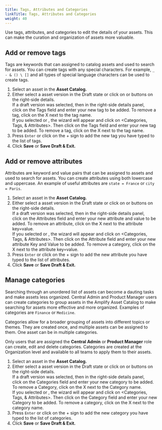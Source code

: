 ```yaml
---
title: Tags, Attributes and Categories
linkTitle: Tags, Attributes and Categories
weight: 40
---
```

Use tags, attributes, and categories to edit the details of your assets. This can make the curation and organization of assets more valuable.

## Add or remove tags

Tags are keywords that can assigned to catalog assets and used to search for assets. You can create tags with any special characters. For example, `_ - & () \ []` and all types of special language characters can be used to create tags.

1. Select an asset in the **Asset Catalog.**
2. Either select a asset version in the Draft state or click on <Create Draft> or <Edit Asset> buttons on the right-side details.  \
   If a draft version was selected, then in the right-side details panel, click on the Tags field and enter your new tag to be added.  To remove a tag, click on the X next to the tag name.\
   If you selected <Create Draft> or <Edit Asset>, the wizard will appear and click on <Categories, Tags, & Attributes>.  Then click on the Tags field and enter your new tag to be added.  To remove a tag, click on the X next to the tag name.
3. Press `Enter` or click on the + sign to add the new tag you have typed to the list of tags.
4. Click **Save** or **Save Draft & Exit.**

## Add or remove attributes

Attributes are keyword and value pairs that can be assigned to assets and used to search for assets. You can create attributes using both lowercase and uppercase.  An example of useful attributes are `state = France` or `city = Paris`.

1. Select an asset in the **Asset Catalog.**
2. Either select a asset version in the Draft state or click on <Create Draft> or <Edit Asset> buttons on the right-side details.  \
   If a draft version was selected, then in the right-side details panel, click on the Attributes field and enter your new attribute and value to be added.  To remove an attribute, click on the X next to the attribute key=value.\
   If you selected <Create Draft> or <Edit Asset>, the wizard will appear and click on <Categories, Tags, & Attributes>.  Then click on the Attribute field and enter your new attribute Key and Value to be added.  To remove a category, click on the X next to the attribute key=value.
3. Press `Enter` or click on the + sign to add the new attribute you have typed to the list of attributes.
4. Click **Save** or **Save Draft & Exit.**

## Manage categories

Searching through an unordered list of assets can become a dauting tasks and make assets less organized. Central Admin and Product Manager users can create categories to group assets in the Amplify Asset Catalog to make searching for assets more effective and more organized. Examples of categories are `Finance` or `Medicine`.

Categories allow for a broader grouping of assets into different topics or themes. They are created once, and multiple assets can be assigned to them. One asset can be in multiple categories.

Only users that are assigned the **Central Admin** or **Product Manager** role can create, edit and delete categories. Categories are created at the Organization level and available to all teams to apply them to their assets.

1. Select an asset in the **Asset Catalog.**
2. Either select a asset version in the Draft state or click on <Create Draft> or <Edit Asset> buttons on the right-side details.  \
   If a draft version was selected, then in the right-side details panel, click on the Categories field and enter your new category to be added.  To remove a Category, click on the X next to the Category name.\
   If you selected <Create Draft> or <Edit Asset>, the wizard will appear and click on <Categories, Tags, & Attributes>.  Then click on the Category field and enter your new Category to be added.  To remove a category, click on the X next to the category name.
3. Press `Enter` or click on the + sign to add the new category you have typed to the list of categories.
4. Click **Save** or **Save Draft & Exit.**